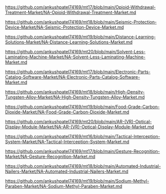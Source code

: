 <p><a href="https://github.com/ankushpatel74169/mt17/blob/main/Opioid-Withdrawal-Treatment-Market/NA-Opioid-Withdrawal-Treatment-Market.md">https://github.com/ankushpatel74169/mt17/blob/main/Opioid-Withdrawal-Treatment-Market/NA-Opioid-Withdrawal-Treatment-Market.md</a></p><p><a href="https://github.com/ankushpatel74169/mt18/blob/main/Seismic-Protection-Device-Market/NA-Seismic-Protection-Device-Market.md">https://github.com/ankushpatel74169/mt18/blob/main/Seismic-Protection-Device-Market/NA-Seismic-Protection-Device-Market.md</a></p><p><a href="https://github.com/ankushpatel74169/mt19/blob/main/Distance-Learning-Solutions-Market/NA-Distance-Learning-Solutions-Market.md">https://github.com/ankushpatel74169/mt19/blob/main/Distance-Learning-Solutions-Market/NA-Distance-Learning-Solutions-Market.md</a></p><p><a href="https://github.com/ankushpatel74169/mt20/blob/main/Solvent-Less-Laminating-Machine-Market/NA-Solvent-Less-Laminating-Machine-Market.md">https://github.com/ankushpatel74169/mt20/blob/main/Solvent-Less-Laminating-Machine-Market/NA-Solvent-Less-Laminating-Machine-Market.md</a></p><p><a href="https://github.com/ankushpatel74169/mt17/blob/main/Electronic-Parts-Catalog-Software-Market/NA-Electronic-Parts-Catalog-Software-Market.md">https://github.com/ankushpatel74169/mt17/blob/main/Electronic-Parts-Catalog-Software-Market/NA-Electronic-Parts-Catalog-Software-Market.md</a></p><p><a href="https://github.com/ankushpatel74169/mt18/blob/main/High-Density-Tungsten-Alloy-Market/NA-High-Density-Tungsten-Alloy-Market.md">https://github.com/ankushpatel74169/mt18/blob/main/High-Density-Tungsten-Alloy-Market/NA-High-Density-Tungsten-Alloy-Market.md</a></p><p><a href="https://github.com/ankushpatel74169/mt19/blob/main/Food-Grade-Carbon-Dioxide-Market/NA-Food-Grade-Carbon-Dioxide-Market.md">https://github.com/ankushpatel74169/mt19/blob/main/Food-Grade-Carbon-Dioxide-Market/NA-Food-Grade-Carbon-Dioxide-Market.md</a></p><p><a href="https://github.com/ankushpatel74169/mt20/blob/main/AR-(VR)-Optical-Display-Module-Market/NA-AR-(VR)-Optical-Display-Module-Market.md">https://github.com/ankushpatel74169/mt20/blob/main/AR-(VR)-Optical-Display-Module-Market/NA-AR-(VR)-Optical-Display-Module-Market.md</a></p><p><a href="https://github.com/ankushpatel74169/mt16/blob/main/Tactical-Interception-System-Market/NA-Tactical-Interception-System-Market.md">https://github.com/ankushpatel74169/mt16/blob/main/Tactical-Interception-System-Market/NA-Tactical-Interception-System-Market.md</a></p><p><a href="https://github.com/ankushpatel74169/mt17/blob/main/Gesture-Recognition-Market/NA-Gesture-Recognition-Market.md">https://github.com/ankushpatel74169/mt17/blob/main/Gesture-Recognition-Market/NA-Gesture-Recognition-Market.md</a></p><p><a href="https://github.com/ankushpatel74169/mt18/blob/main/Automated-Industrial-Nailers-Market/NA-Automated-Industrial-Nailers-Market.md">https://github.com/ankushpatel74169/mt18/blob/main/Automated-Industrial-Nailers-Market/NA-Automated-Industrial-Nailers-Market.md</a></p><p><a href="https://github.com/ankushpatel74169/mt19/blob/main/Sodium-Methyl-Paraben-Market/NA-Sodium-Methyl-Paraben-Market.md">https://github.com/ankushpatel74169/mt19/blob/main/Sodium-Methyl-Paraben-Market/NA-Sodium-Methyl-Paraben-Market.md</a></p>
